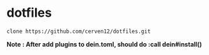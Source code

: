 # dotfiles

```
clone https://github.com/cerven12/dotfiles.git
```

**Note : After add plugins to dein.toml, should do :call dein#install()**
